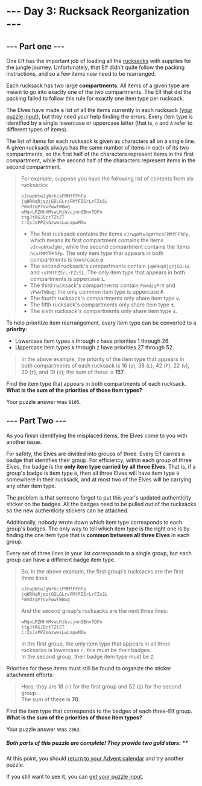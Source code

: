 # --- Day 3: Rucksack Reorganization ---

## --- Part one ---

One Elf has the important job of loading all the [rucksacks](https://en.wikipedia.org/wiki/Rucksack) with supplies
for the jungle journey. Unfortunately, that Elf didn't quite follow the packing instructions, and so a few items now
need to be rearranged.

Each rucksack has two large **compartments**. All items of a given type are meant to go into exactly one of the two
compartments. The Elf that did the packing failed to follow this rule for exactly one item type per rucksack.

The Elves have made a list of all the items currently in each rucksack ([your puzzle input](../day03/input.txt)), but
they need your help finding the errors. Every item type is identified by a single lowercase or uppercase letter (that
is, `a` and `A` refer to different types of items).

The list of items for each rucksack is given as characters all on a single line. A given rucksack always has the same
number of items in each of its two compartments, so the first half of the characters represent items in the first
compartment, while the second half of the characters represent items in the second compartment.

> For example, suppose you have the following list of contents from six rucksacks:
>
>```
>vJrwpWtwJgWrhcsFMMfFFhFp
>jqHRNqRjqzjGDLGLrsFMfFZSrLrFZsSL
>PmmdzqPrVvPwwTWBwg
>wMqvLMZHhHMvwLHjbvcjnnSBnvTQFn
>ttgJtRGJQctTZtZT
>CrZsJsPPZsGzwwsLwLmpwMDw
>```
>
> - The first rucksack contains the items `vJrwpWtwJgWrhcsFMMfFFhFp`, which means its first compartment contains the
    items `vJrwpWtwJgWr`, while the second compartment contains the items `hcsFMMfFFhFp`. The only item type that
    appears in both compartments is lowercase **`p`**.
> - The second rucksack's compartments contain `jqHRNqRjqzjGDLGL` and `rsFMfFZSrLrFZsSL`. The only item type that
    appears in both compartments is uppercase **`L`**.
> - The third rucksack's compartments contain `PmmdzqPrV` and `vPwwTWBwg`; the only common item type is
    uppercase **`P`**.
> - The fourth rucksack's compartments only share item type **`v`**.
> - The fifth rucksack's compartments only share item type **`t`**.
> - The sixth rucksack's compartments only share item type **`s`**.

To help prioritize item rearrangement, every item type can be converted to a **priority**:

- Lowercase item types `a` through `z` have priorities 1 through 26.
- Uppercase item types `A` through `Z` have priorities 27 through 52.

> In the above example, the priority of the item type that appears in both compartments of each rucksack is 16 (`p`),
> 38 (`L`), 42 (`P`), 22 (`v`), 20 (`t`), and 19 (`s`); the sum of these is **157**.

Find the item type that appears in both compartments of each rucksack. **What is the sum of the priorities of those item
types?**

Your puzzle answer was `8105`.

## --- Part Two ---

As you finish identifying the misplaced items, the Elves come to you with another issue.

For safety, the Elves are divided into groups of three. Every Elf carries a badge that identifies their group. For
efficiency, within each group of three Elves, the badge is the **only item type carried by all three Elves**. That is,
if a group's badge is item type `B`, then all three Elves will have item type `B` somewhere in their rucksack, and at
most two of the Elves will be carrying any other item type.

The problem is that someone forgot to put this year's updated authenticity sticker on the badges. All the badges need
to be pulled out of the rucksacks so the new authenticity stickers can be attached.

Additionally, nobody wrote down which item type corresponds to each group's badges. The only way to tell which item type
is the right one is by finding the one item type that is **common between all three Elves** in each group.

Every set of three lines in your list corresponds to a single group, but each group can have a different badge item
type.
> So, in the above example, the first group's rucksacks are the first three lines:
>
>```
>vJrwpWtwJgWrhcsFMMfFFhFp
>jqHRNqRjqzjGDLGLrsFMfFZSrLrFZsSL
>PmmdzqPrVvPwwTWBwg
>```
>
>And the second group's rucksacks are the next three lines:
>
>```
>wMqvLMZHhHMvwLHjbvcjnnSBnvTQFn
>ttgJtRGJQctTZtZT
>CrZsJsPPZsGzwwsLwLmpwMDw
>```
>
>In the first group, the only item type that appears in all three rucksacks is lowercase `r`; this must be their
> badges.  
> In the second group, their badge item type must be `Z`.

Priorities for these items must still be found to organize the sticker attachment efforts:
> Here, they are 18 (`r`) for the first group and 52 (`Z`) for the second group.  
> The sum of these is **70**.

Find the item type that corresponds to the badges of each three-Elf group. **What is the sum of the priorities of those
item types?**

Your puzzle answer was `2363`.

##### Both parts of this puzzle are complete! They provide two gold stars: **

At this point, you should [return to your Advent calendar](https://adventofcode.com/2022) and try another puzzle.

If you still want to see it, you can [get your puzzle input](../day03/input.txt).